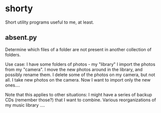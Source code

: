 # shorty
Short utility programs useful to me, at least.

## absent.py
Determine which files of a folder are not present in another collection of folders.

Use case:
I have some folders of photos - my "library"
I import the photos from my "camera".
I move the new photos around in the library, and possibly rename them.
I delete some of the photos on my camera, but not all.
I take new photos on the camera.
Now I want to import only the new ones....

Note that this applies to other situations:
I might have a series of backup CDs (remember those?) that I want to combine.
Various reorganizations of my music library
....
